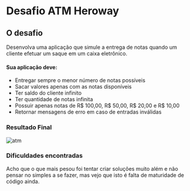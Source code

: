 # Desafio ATM Heroway

## O desafio
Desenvolva uma aplicação que simule a entrega de notas quando um cliente efetuar um saque em um caixa eletrônico.

#### Sua aplicação deve:

* Entregar sempre o menor número de notas possíveis
* Sacar valores apenas com as notas disponíveis
* Ter saldo do cliente infinito
* Ter quantidade de notas infinita
* Possuir apenas notas de R$ 100,00, R$ 50,00, R$ 20,00 e R$ 10,00
* Retornar mensagens de erro em caso de entradas inválidas

### Resultado Final
![atm](https://user-images.githubusercontent.com/64391583/98584740-14de6700-22a5-11eb-9779-f40be46fc596.gif)


### Dificuldades encontradas
Acho que o que mais pesou foi tentar criar soluções muito além e não pensar no simples a se fazer, mas vejo que isto é falta de maturidade de código ainda.
